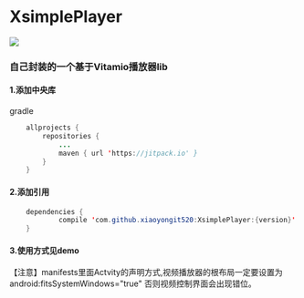 # XsimplePlayer
[![](https://jitpack.io/v/xiaoyongit520/XsimplePlayer.svg)](https://jitpack.io/#xiaoyongit520/XsimplePlayer)
### 自己封装的一个基于Vitamio播放器lib
#### 1.添加中央库
gradle
```java
	allprojects {
		repositories {
			...
			maven { url 'https://jitpack.io' }
		}
	}
```
#### 2.添加引用
```java
	dependencies {
	        compile 'com.github.xiaoyongit520:XsimplePlayer:{version}'
	}
```


#### 3.使用方式见demo  
【注意】manifests里面Actvity的声明方式,视频播放器的根布局一定要设置为 android:fitsSystemWindows="true" 否则视频控制界面会出现错位。
